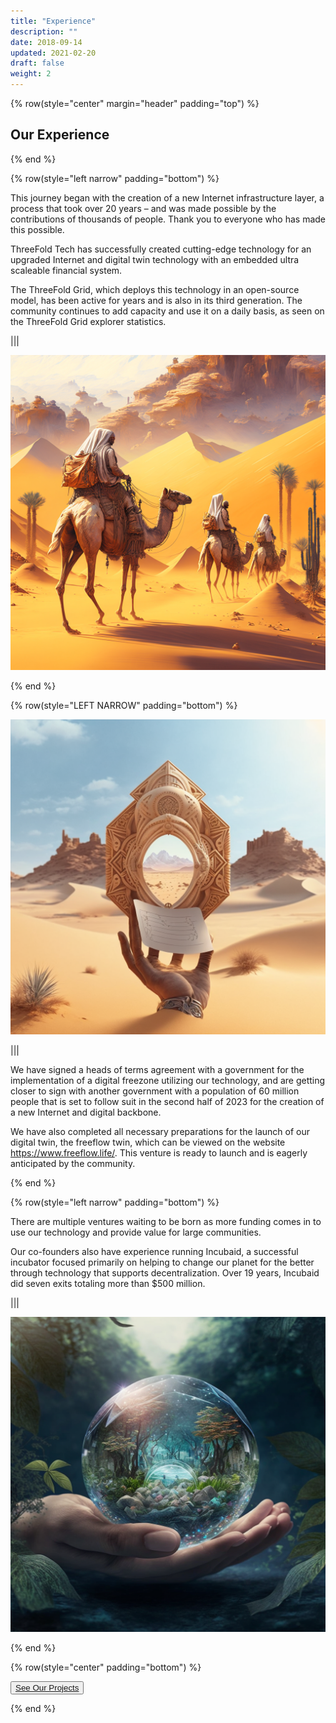 ```yaml
---
title: "Experience"
description: ""
date: 2018-09-14
updated: 2021-02-20
draft: false
weight: 2
---
```



<div class="container mx-auto">

<!-- section 1 (co-found) -->

{% row(style="center" margin="header" padding="top") %}

## Our Experience

{% end %}

{% row(style="left narrow" padding="bottom") %}

<p>
This journey began with the creation of a new Internet infrastructure layer, a process that took over 20 years – and was made possible by the contributions of thousands of people. Thank you to everyone who has made this possible.

ThreeFold Tech has successfully created cutting-edge technology for an upgraded Internet and digital twin technology with an embedded ultra scaleable financial system.

The ThreeFold Grid, which deploys this technology in an open-source model, has been active for years and is also in its third generation. The community continues to add capacity and use it on a daily basis, as seen on the ThreeFold Grid explorer statistics.
</p>

|||

![Image](img/1.png#medium#mx-auto)

{% end %}


{% row(style="LEFT NARROW" padding="bottom") %}

![Image](img/2.png#medium#mx-auto)

|||

<p>
We have signed a heads of terms agreement with a government for the implementation of a digital freezone utilizing our technology, and are getting closer to sign with another government with a population of 60 million people that is set to follow suit in the second half of 2023 for the creation of a new Internet and digital backbone.

We have also completed all necessary preparations for the launch of our digital twin, the freeflow twin, which can be viewed on the website https://www.freeflow.life/. This venture is ready to launch and is eagerly anticipated by the community.
</p>

{% end %}

{% row(style="left narrow" padding="bottom") %}

<p>
There are multiple ventures waiting to be born as more funding comes in to use our technology and provide value for large communities.

Our co-founders also have experience running Incubaid, a successful incubator focused primarily on helping to change our planet for the better through technology that supports decentralization. Over 19 years, Incubaid did seven exits totaling more than $500 million.
</p>

|||

![Image](img/c.png#medium#mx-auto)


{% end %}

{% row(style="center" padding="bottom") %}

<button>[See Our Projects](/projects/)</button>

{% end %}

</div>
